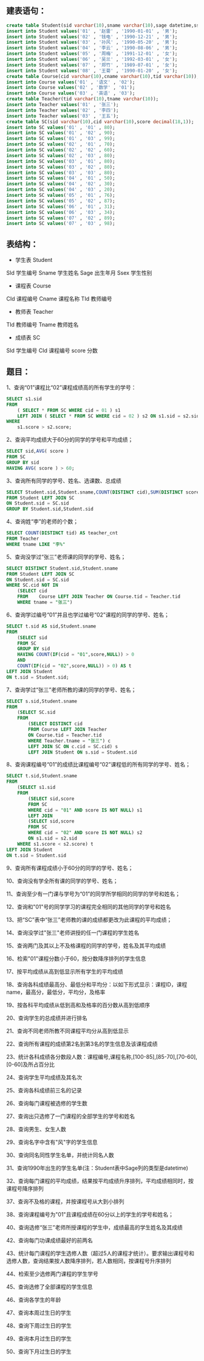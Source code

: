 ## 建表语句：

```sql
create table Student(sid varchar(10),sname varchar(10),sage datetime,ssex nvarchar(10));
insert into Student values('01' , '赵雷' , '1990-01-01' , '男');
insert into Student values('02' , '钱电' , '1990-12-21' , '男');
insert into Student values('03' , '孙风' , '1990-05-20' , '男');
insert into Student values('04' , '李云' , '1990-08-06' , '男');
insert into Student values('05' , '周梅' , '1991-12-01' , '女');
insert into Student values('06' , '吴兰' , '1992-03-01' , '女');
insert into Student values('07' , '郑竹' , '1989-07-01' , '女');
insert into Student values('08' , '王菊' , '1990-01-20' , '女');
create table Course(cid varchar(10),cname varchar(10),tid varchar(10));
insert into Course values('01' , '语文' , '02');
insert into Course values('02' , '数学' , '01');
insert into Course values('03' , '英语' , '03');
create table Teacher(tid varchar(10),tname varchar(10));
insert into Teacher values('01' , '张三');
insert into Teacher values('02' , '李四');
insert into Teacher values('03' , '王五');
create table SC(sid varchar(10),cid varchar(10),score decimal(18,1));
insert into SC values('01' , '01' , 80);
insert into SC values('01' , '02' , 90);
insert into SC values('01' , '03' , 99);
insert into SC values('02' , '01' , 70);
insert into SC values('02' , '02' , 60);
insert into SC values('02' , '03' , 80);
insert into SC values('03' , '01' , 80);
insert into SC values('03' , '02' , 80);
insert into SC values('03' , '03' , 80);
insert into SC values('04' , '01' , 50);
insert into SC values('04' , '02' , 30);
insert into SC values('04' , '03' , 20);
insert into SC values('05' , '01' , 76);
insert into SC values('05' , '02' , 87);
insert into SC values('06' , '01' , 31);
insert into SC values('06' , '03' , 34);
insert into SC values('07' , '02' , 89);
insert into SC values('07' , '03' , 98);
```

## 表结构：

- 学生表 Student

SId 学生编号		Sname 学生姓名		Sage 出生年月		Ssex 学生性别

- 课程表 Course

CId 课程编号		Cname 课程名称		TId 教师编号

- 教师表 Teacher

TId 教师编号		Tname 教师姓名

- 成绩表 SC

SId 学生编号		CId 课程编号		score 分数

## 题目：

1、查询“01”课程比“02”课程成绩高的所有学生的学号：

```sql
SELECT s1.sid 
FROM
	( SELECT * FROM SC WHERE cid = 01 ) s1
	LEFT JOIN ( SELECT * FROM SC WHERE cid = 02 ) s2 ON s1.sid = s2.sid 
WHERE
	s1.score > s2.score;
```

2、查询平均成绩大于60分的同学的学号和平均成绩；

```sql
SELECT sid,AVG( score ) 
FROM SC 
GROUP BY sid 
HAVING AVG( score ) > 60;
```

3、查询所有同学的学号、姓名、选课数、总成绩

```sql
SELECT Student.sid,Student.sname,COUNT(DISTINCT cid),SUM(DISTINCT score)
FROM Student LEFT JOIN SC
ON Student.sid = SC.sid
GROUP BY Student.sid,Student.sid
```

4、查询姓“李”的老师的个数；

```sql
SELECT COUNT(DISTINCT tid) AS teacher_cnt
FROM Teacher
WHERE tname LIKE "李%"
```

5、查询没学过“张三”老师课的同学的学号、姓名；

```sql
SELECT DISTINCT Student.sid,Student.sname 
FROM Student LEFT JOIN SC 
ON Student.sid = SC.sid
WHERE SC.cid NOT IN
	(SELECT cid 
	FROM 	Course LEFT JOIN Teacher ON Course.tid = Teacher.tid 
	WHERE tname = "张三")
```

6、查询学过编号“01”并且也学过编号“02”课程的同学的学号、姓名；

```sql
SELECT t.sid AS sid,Student.sname
FROM 
	(SELECT sid 
	FROM SC
	GROUP BY sid
	HAVING COUNT(IF(cid = "01",score,NULL)) > 0 
	AND
	COUNT(IF(cid = "02",score,NULL)) > 0) AS t
LEFT JOIN Student
ON t.sid = Student.sid;
```

7、查询学过“张三”老师所教的课的同学的学号、姓名；

```sql
SELECT s.sid,Student.sname 
FROM
	(SELECT SC.sid
	FROM
		(SELECT DISTINCT cid
		FROM Course LEFT JOIN Teacher
		ON Course.tid = Teacher.tid
		WHERE Teacher.tname = "张三") c
		LEFT JOIN SC ON c.cid = SC.cid) s
		LEFT JOIN Student ON s.sid = Student.sid
```

8、查询课程编号“01”的成绩比课程编号“02”课程低的所有同学的学号、姓名；

```sql
SELECT t.sid,Student.sname
FROM
	(SELECT s1.sid
	FROM
		(SELECT sid,score
		FROM SC
		WHERE cid = "01" AND score IS NOT NULL) s1
		LEFT JOIN
		(SELECT sid,score
		FROM SC
		WHERE cid = "02" AND score IS NOT NULL) s2
		ON s1.sid = s2.sid
	WHERE s1.score < s2.score) t
LEFT JOIN Student
ON t.sid = Student.sid
```

9、查询所有课程成绩小于60分的同学的学号、姓名；

10、查询没有学全所有课的同学的学号、姓名；

11、查询至少有一门课与学号为“01”的同学所学相同的同学的学号和姓名；

12、查询和"01"号的同学学习的课程完全相同的其他同学的学号和姓名

13、把“SC”表中“张三”老师教的课的成绩都更改为此课程的平均成绩；

14、查询没学过"张三"老师讲授的任一门课程的学生姓名

15、查询两门及其以上不及格课程的同学的学号，姓名及其平均成绩

16、检索"01"课程分数小于60，按分数降序排列的学生信息

17、按平均成绩从高到低显示所有学生的平均成绩

18、查询各科成绩最高分、最低分和平均分：以如下形式显示：课程ID，课程name，最高分，最低分，平均分，及格率

19、按各科平均成绩从低到高和及格率的百分数从高到低顺序

20、查询学生的总成绩并进行排名

21、查询不同老师所教不同课程平均分从高到低显示

22、查询所有课程的成绩第2名到第3名的学生信息及该课程成绩

23、统计各科成绩各分数段人数：课程编号,课程名称,[100-85],[85-70],[70-60],[0-60]及所占百分比

24、查询学生平均成绩及其名次

25、查询各科成绩前三名的记录

26、查询每门课程被选修的学生数

27、查询出只选修了一门课程的全部学生的学号和姓名

28、查询男生、女生人数

29、查询名字中含有"风"字的学生信息

30、查询同名同性学生名单，并统计同名人数

31、查询1990年出生的学生名单(注：Student表中Sage列的类型是datetime)

32、查询每门课程的平均成绩，结果按平均成绩升序排列，平均成绩相同时，按课程号降序排列

37、查询不及格的课程，并按课程号从大到小排列

38、查询课程编号为"01"且课程成绩在60分以上的学生的学号和姓名；

40、查询选修“张三”老师所授课程的学生中，成绩最高的学生姓名及其成绩

42、查询每门功课成绩最好的前两名

43、统计每门课程的学生选修人数（超过5人的课程才统计）。要求输出课程号和选修人数，查询结果按人数降序排列，若人数相同，按课程号升序排列

44、检索至少选修两门课程的学生学号

45、查询选修了全部课程的学生信息

46、查询各学生的年龄

47、查询本周过生日的学生

48、查询下周过生日的学生

49、查询本月过生日的学生

50、查询下月过生日的学生